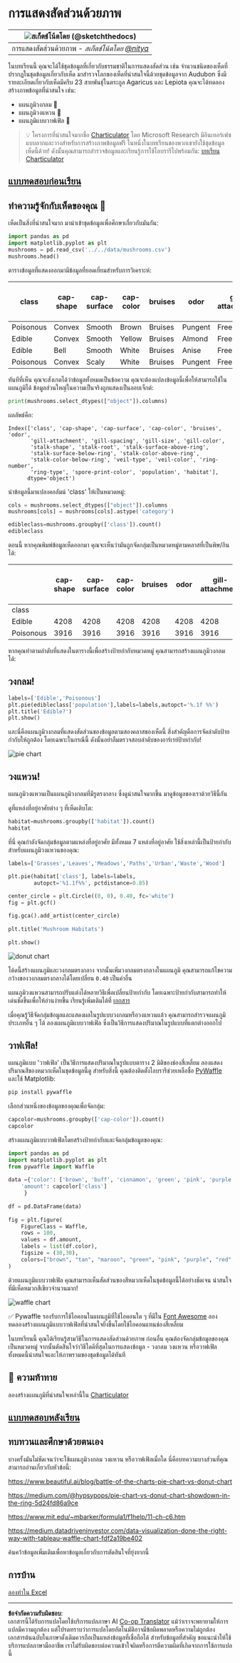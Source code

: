 <!--
CO_OP_TRANSLATOR_METADATA:
{
  "original_hash": "af6a12015c6e250e500b570a9fa42593",
  "translation_date": "2025-08-26T23:20:42+00:00",
  "source_file": "3-Data-Visualization/11-visualization-proportions/README.md",
  "language_code": "th"
}
-->
# การแสดงสัดส่วนด้วยภาพ

|![ สเก็ตช์โน้ตโดย [(@sketchthedocs)](https://sketchthedocs.dev) ](../../sketchnotes/11-Visualizing-Proportions.png)|
|:---:|
|การแสดงสัดส่วนด้วยภาพ - _สเก็ตช์โน้ตโดย [@nitya](https://twitter.com/nitya)_ |

ในบทเรียนนี้ คุณจะได้ใช้ชุดข้อมูลที่เกี่ยวกับธรรมชาติในการแสดงสัดส่วน เช่น จำนวนชนิดของเห็ดที่ปรากฏในชุดข้อมูลเกี่ยวกับเห็ด มาสำรวจโลกของเห็ดที่น่าสนใจนี้ด้วยชุดข้อมูลจาก Audubon ซึ่งมีรายละเอียดเกี่ยวกับเห็ดมีครีบ 23 สายพันธุ์ในตระกูล Agaricus และ Lepiota คุณจะได้ทดลองสร้างภาพข้อมูลที่น่าสนใจ เช่น:

- แผนภูมิวงกลม 🥧  
- แผนภูมิวงแหวน 🍩  
- แผนภูมิแบบวาฟเฟิล 🧇  

> 💡 โครงการที่น่าสนใจมากชื่อ [Charticulator](https://charticulator.com) โดย Microsoft Research มีอินเทอร์เฟซแบบลากและวางสำหรับการสร้างภาพข้อมูลฟรี ในหนึ่งในบทเรียนของพวกเขายังใช้ชุดข้อมูลเห็ดนี้ด้วย! ดังนั้นคุณสามารถสำรวจข้อมูลและเรียนรู้การใช้ไลบรารีไปพร้อมกัน: [บทเรียน Charticulator](https://charticulator.com/tutorials/tutorial4.html)

## [แบบทดสอบก่อนเรียน](https://purple-hill-04aebfb03.1.azurestaticapps.net/quiz/20)

## ทำความรู้จักกับเห็ดของคุณ 🍄

เห็ดเป็นสิ่งที่น่าสนใจมาก มานำเข้าชุดข้อมูลเพื่อศึกษาเกี่ยวกับมันกัน:

```python
import pandas as pd
import matplotlib.pyplot as plt
mushrooms = pd.read_csv('../../data/mushrooms.csv')
mushrooms.head()
```
ตารางข้อมูลที่แสดงออกมามีข้อมูลที่ยอดเยี่ยมสำหรับการวิเคราะห์:

| class     | cap-shape | cap-surface | cap-color | bruises | odor    | gill-attachment | gill-spacing | gill-size | gill-color | stalk-shape | stalk-root | stalk-surface-above-ring | stalk-surface-below-ring | stalk-color-above-ring | stalk-color-below-ring | veil-type | veil-color | ring-number | ring-type | spore-print-color | population | habitat |
| --------- | --------- | ----------- | --------- | ------- | ------- | --------------- | ------------ | --------- | ---------- | ----------- | ---------- | ------------------------ | ------------------------ | ---------------------- | ---------------------- | --------- | ---------- | ----------- | --------- | ----------------- | ---------- | ------- |
| Poisonous | Convex    | Smooth      | Brown     | Bruises | Pungent | Free            | Close        | Narrow    | Black      | Enlarging   | Equal      | Smooth                   | Smooth                   | White                  | White                  | Partial   | White      | One         | Pendant   | Black             | Scattered  | Urban   |
| Edible    | Convex    | Smooth      | Yellow    | Bruises | Almond  | Free            | Close        | Broad     | Black      | Enlarging   | Club       | Smooth                   | Smooth                   | White                  | White                  | Partial   | White      | One         | Pendant   | Brown             | Numerous   | Grasses |
| Edible    | Bell      | Smooth      | White     | Bruises | Anise   | Free            | Close        | Broad     | Brown      | Enlarging   | Club       | Smooth                   | Smooth                   | White                  | White                  | Partial   | White      | One         | Pendant   | Brown             | Numerous   | Meadows |
| Poisonous | Convex    | Scaly       | White     | Bruises | Pungent | Free            | Close        | Narrow    | Brown      | Enlarging   | Equal      | Smooth                   | Smooth                   | White                  | White                  | Partial   | White      | One         | Pendant   | Black             | Scattered  | Urban   |

ทันทีที่เห็น คุณจะสังเกตได้ว่าข้อมูลทั้งหมดเป็นข้อความ คุณจะต้องแปลงข้อมูลนี้เพื่อให้สามารถใช้ในแผนภูมิได้ ข้อมูลส่วนใหญ่ในความเป็นจริงถูกแสดงเป็นออบเจ็กต์:

```python
print(mushrooms.select_dtypes(["object"]).columns)
```

ผลลัพธ์คือ:

```output
Index(['class', 'cap-shape', 'cap-surface', 'cap-color', 'bruises', 'odor',
       'gill-attachment', 'gill-spacing', 'gill-size', 'gill-color',
       'stalk-shape', 'stalk-root', 'stalk-surface-above-ring',
       'stalk-surface-below-ring', 'stalk-color-above-ring',
       'stalk-color-below-ring', 'veil-type', 'veil-color', 'ring-number',
       'ring-type', 'spore-print-color', 'population', 'habitat'],
      dtype='object')
```
นำข้อมูลนี้มาแปลงคอลัมน์ 'class' ให้เป็นหมวดหมู่:

```python
cols = mushrooms.select_dtypes(["object"]).columns
mushrooms[cols] = mushrooms[cols].astype('category')
```

```python
edibleclass=mushrooms.groupby(['class']).count()
edibleclass
```

ตอนนี้ หากคุณพิมพ์ข้อมูลเห็ดออกมา คุณจะเห็นว่ามันถูกจัดกลุ่มเป็นหมวดหมู่ตามคลาสที่เป็นพิษ/กินได้:

|           | cap-shape | cap-surface | cap-color | bruises | odor | gill-attachment | gill-spacing | gill-size | gill-color | stalk-shape | ... | stalk-surface-below-ring | stalk-color-above-ring | stalk-color-below-ring | veil-type | veil-color | ring-number | ring-type | spore-print-color | population | habitat |
| --------- | --------- | ----------- | --------- | ------- | ---- | --------------- | ------------ | --------- | ---------- | ----------- | --- | ------------------------ | ---------------------- | ---------------------- | --------- | ---------- | ----------- | --------- | ----------------- | ---------- | ------- |
| class     |           |             |           |         |      |                 |              |           |            |             |     |                          |                        |                        |           |            |             |           |                   |            |         |
| Edible    | 4208      | 4208        | 4208      | 4208    | 4208 | 4208            | 4208         | 4208      | 4208       | 4208        | ... | 4208                     | 4208                   | 4208                   | 4208      | 4208       | 4208        | 4208      | 4208              | 4208       | 4208    |
| Poisonous | 3916      | 3916        | 3916      | 3916    | 3916 | 3916            | 3916         | 3916      | 3916       | 3916        | ... | 3916                     | 3916                   | 3916                   | 3916      | 3916       | 3916        | 3916      | 3916              | 3916       | 3916    |

หากคุณทำตามลำดับที่แสดงในตารางนี้เพื่อสร้างป้ายกำกับหมวดหมู่ คุณสามารถสร้างแผนภูมิวงกลมได้:

## วงกลม!

```python
labels=['Edible','Poisonous']
plt.pie(edibleclass['population'],labels=labels,autopct='%.1f %%')
plt.title('Edible?')
plt.show()
```
และนี่คือแผนภูมิวงกลมที่แสดงสัดส่วนของข้อมูลตามสองคลาสของเห็ดนี้ สิ่งสำคัญคือการจัดลำดับป้ายกำกับให้ถูกต้อง โดยเฉพาะในกรณีนี้ ดังนั้นอย่าลืมตรวจสอบลำดับของอาร์เรย์ป้ายกำกับ!

![pie chart](../../../../translated_images/pie1-wb.e201f2fcc335413143ce37650fb7f5f0bb21358e7823a327ed8644dfb84be9db.th.png)

## วงแหวน!

แผนภูมิวงแหวนเป็นแผนภูมิวงกลมที่มีรูตรงกลาง ซึ่งดูน่าสนใจมากขึ้น มาดูข้อมูลของเราด้วยวิธีนี้กัน

ดูที่แหล่งที่อยู่อาศัยต่าง ๆ ที่เห็ดเติบโต:

```python
habitat=mushrooms.groupby(['habitat']).count()
habitat
```
ที่นี่ คุณกำลังจัดกลุ่มข้อมูลตามแหล่งที่อยู่อาศัย มีทั้งหมด 7 แหล่งที่อยู่อาศัย ใช้สิ่งเหล่านี้เป็นป้ายกำกับสำหรับแผนภูมิวงแหวนของคุณ:

```python
labels=['Grasses','Leaves','Meadows','Paths','Urban','Waste','Wood']

plt.pie(habitat['class'], labels=labels,
        autopct='%1.1f%%', pctdistance=0.85)
  
center_circle = plt.Circle((0, 0), 0.40, fc='white')
fig = plt.gcf()

fig.gca().add_artist(center_circle)
  
plt.title('Mushroom Habitats')
  
plt.show()
```

![donut chart](../../../../translated_images/donut-wb.be3c12a22712302b5d10c40014d5389d4a1ae4412fe1655b3cf4af57b64f799a.th.png)

โค้ดนี้สร้างแผนภูมิและวงกลมตรงกลาง จากนั้นเพิ่มวงกลมตรงกลางในแผนภูมิ คุณสามารถแก้ไขความกว้างของวงกลมตรงกลางได้โดยเปลี่ยน `0.40` เป็นค่าอื่น

แผนภูมิวงแหวนสามารถปรับแต่งได้หลายวิธีเพื่อเปลี่ยนป้ายกำกับ โดยเฉพาะป้ายกำกับสามารถทำให้เด่นชัดขึ้นเพื่อให้อ่านง่ายขึ้น เรียนรู้เพิ่มเติมได้ที่ [เอกสาร](https://matplotlib.org/stable/gallery/pie_and_polar_charts/pie_and_donut_labels.html?highlight=donut)

เมื่อคุณรู้วิธีจัดกลุ่มข้อมูลและแสดงผลในรูปแบบวงกลมหรือวงแหวนแล้ว คุณสามารถสำรวจแผนภูมิประเภทอื่น ๆ ได้ ลองแผนภูมิแบบวาฟเฟิล ซึ่งเป็นวิธีการแสดงปริมาณในรูปแบบที่แตกต่างออกไป

## วาฟเฟิล!

แผนภูมิแบบ 'วาฟเฟิล' เป็นวิธีการแสดงปริมาณในรูปแบบตาราง 2 มิติของช่องสี่เหลี่ยม ลองแสดงปริมาณสีของหมวกเห็ดในชุดข้อมูลนี้ดู สำหรับสิ่งนี้ คุณต้องติดตั้งไลบรารีช่วยเหลือชื่อ [PyWaffle](https://pypi.org/project/pywaffle/) และใช้ Matplotlib:

```python
pip install pywaffle
```

เลือกส่วนหนึ่งของข้อมูลของคุณเพื่อจัดกลุ่ม:

```python
capcolor=mushrooms.groupby(['cap-color']).count()
capcolor
```

สร้างแผนภูมิแบบวาฟเฟิลโดยสร้างป้ายกำกับและจัดกลุ่มข้อมูลของคุณ:

```python
import pandas as pd
import matplotlib.pyplot as plt
from pywaffle import Waffle
  
data ={'color': ['brown', 'buff', 'cinnamon', 'green', 'pink', 'purple', 'red', 'white', 'yellow'],
    'amount': capcolor['class']
     }
  
df = pd.DataFrame(data)
  
fig = plt.figure(
    FigureClass = Waffle,
    rows = 100,
    values = df.amount,
    labels = list(df.color),
    figsize = (30,30),
    colors=["brown", "tan", "maroon", "green", "pink", "purple", "red", "whitesmoke", "yellow"],
)
```

ด้วยแผนภูมิแบบวาฟเฟิล คุณสามารถเห็นสัดส่วนของสีหมวกเห็ดในชุดข้อมูลนี้ได้อย่างชัดเจน น่าสนใจที่มีเห็ดหมวกสีเขียวจำนวนมาก!

![waffle chart](../../../../translated_images/waffle.5455dbae4ccf17d53bb40ff0a657ecef7b8aa967e27a19cc96325bd81598f65e.th.png)

✅ Pywaffle รองรับการใช้ไอคอนในแผนภูมิที่ใช้ไอคอนใด ๆ ที่มีใน [Font Awesome](https://fontawesome.com/) ลองทดลองสร้างแผนภูมิแบบวาฟเฟิลที่น่าสนใจยิ่งขึ้นโดยใช้ไอคอนแทนช่องสี่เหลี่ยม

ในบทเรียนนี้ คุณได้เรียนรู้สามวิธีในการแสดงสัดส่วนด้วยภาพ ก่อนอื่น คุณต้องจัดกลุ่มข้อมูลของคุณเป็นหมวดหมู่ จากนั้นตัดสินใจว่าวิธีใดดีที่สุดในการแสดงข้อมูล - วงกลม วงแหวน หรือวาฟเฟิล ทั้งหมดนี้น่าสนใจและให้ภาพรวมของชุดข้อมูลได้ทันที

## 🚀 ความท้าทาย

ลองสร้างแผนภูมิที่น่าสนใจเหล่านี้ใน [Charticulator](https://charticulator.com)

## [แบบทดสอบหลังเรียน](https://purple-hill-04aebfb03.1.azurestaticapps.net/quiz/21)

## ทบทวนและศึกษาด้วยตนเอง

บางครั้งมันไม่ชัดเจนว่าจะใช้แผนภูมิวงกลม วงแหวน หรือวาฟเฟิลเมื่อใด นี่คือบทความบางส่วนที่คุณสามารถอ่านเกี่ยวกับหัวข้อนี้:

https://www.beautiful.ai/blog/battle-of-the-charts-pie-chart-vs-donut-chart

https://medium.com/@hypsypops/pie-chart-vs-donut-chart-showdown-in-the-ring-5d24fd86a9ce

https://www.mit.edu/~mbarker/formula1/f1help/11-ch-c6.htm

https://medium.datadriveninvestor.com/data-visualization-done-the-right-way-with-tableau-waffle-chart-fdf2a19be402

ค้นคว้าข้อมูลเพิ่มเติมเพื่อหาข้อมูลเกี่ยวกับการตัดสินใจที่ยุ่งยากนี้

## การบ้าน

[ลองทำใน Excel](assignment.md)

---

**ข้อจำกัดความรับผิดชอบ**:  
เอกสารนี้ได้รับการแปลโดยใช้บริการแปลภาษา AI [Co-op Translator](https://github.com/Azure/co-op-translator) แม้ว่าเราจะพยายามให้การแปลมีความถูกต้อง แต่โปรดทราบว่าการแปลโดยอัตโนมัติอาจมีข้อผิดพลาดหรือความไม่ถูกต้อง เอกสารต้นฉบับในภาษาดั้งเดิมควรถือเป็นแหล่งข้อมูลที่เชื่อถือได้ สำหรับข้อมูลที่สำคัญ ขอแนะนำให้ใช้บริการแปลภาษามืออาชีพ เราไม่รับผิดชอบต่อความเข้าใจผิดหรือการตีความผิดที่เกิดจากการใช้การแปลนี้